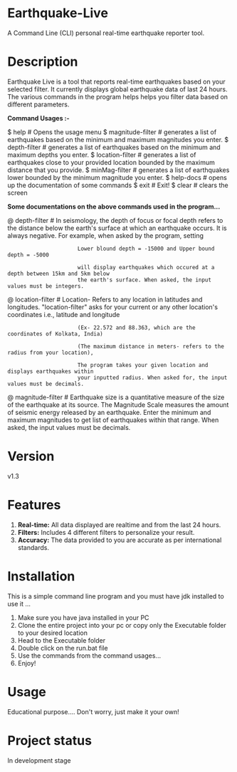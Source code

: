 # Earthquake-Live
A Command Line (CLI) personal real-time earthquake reporter tool.

# Description
Earthquake Live is a tool that reports real-time earthquakes based on your selected filter. It currently displays global earthquake data of last 24 hours. The various commands in the program helps helps you filter data based on different parameters.

**Command Usages :-**

$ help                          # Opens the usage menu
$ magnitude-filter              # generates a list of earthquakes based on the minimum and maximum magnitudes you enter.
$ depth-filter                  # generates a list of earthquakes based on the minimum and maximum depths you enter.
$ location-filter               # generates a list of earthquakes close to your provided location bounded by the maximum distance that you provide.
$ minMag-filter                 # generates a list of earthquakes lower bounded by the minimum magnitude you enter.
$ help-docs                     # opens up the documentation of some commands
$ exit                          # Exit!
$ clear                         # clears the screen

**Some documentations on the above commands used in the program...**

@ depth-filter          # In seismology, the depth of focus or focal depth refers to the distance
                          below the earth's surface at which an earthquake occurs. It is always
                          negative. For example, when asked by the program, setting

                          Lower blound depth = -15000 and Upper bound depth = -5000

                          will display earthquakes which occured at a depth between 15km and 5km below
                          the earth's surface. When asked, the input values must be integers.


@ location-filter       # Location- Refers to any location in latitudes and longitudes.
                          "location-filter" asks for your current or any other location's coordinates
                          i.e., latitude and longitude

                          (Ex- 22.572 and 88.363, which are the coordinates of Kolkata, India)

                          (The maximum distance in meters- refers to the radius from your location),

                          The program takes your given location and displays earthquakes within
                          your inputted radius. When asked for, the input values must be decimals.


@ magnitude-filter      # Earthquake size is a quantitative measure of the size of the earthquake at
                          its source. The Magnitude Scale measures the amount of seismic energy
                          released by an earthquake. Enter the minimum and maximum magnitudes to get
                          list of earthquakes within that range. When asked, the input values must
                          be decimals.
                          
# Version
v1.3

# Features
1. **Real-time:** All data displayed are realtime and from the last 24 hours.
2. **Filters:** Includes 4 different filters to personalize your result.
3. **Accuracy:** The data provided to you are accurate as per international standards.

# Installation
This is a simple command line program and you must have jdk installed to use it
...
1. Make sure you have java installed in your PC
2. Clone the entire project into your pc or copy only the Executable folder to your desired location
3. Head to the Executable folder
6. Double click on the run.bat file
7. Use the commands from the command usages...
8. Enjoy!

# Usage
Educational purpose....
Don't worry, just make it your own!

# Project status
In development stage

